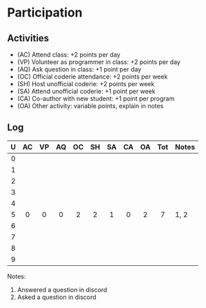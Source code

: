 Participation
=============

## Activities ## 

+ (AC) Attend class: +2 points per day
+ (VP) Volunteer as programmer in class: +2 points per day
+ (AQ) Ask question in class: +1 point per day
+ (OC) Official coderie attendance: +2 points per week
+ (SH) Host unofficial coderie: +2 points per week
+ (SA) Attend unofficial coderie: +1 point per week
+ (CA) Co-author with new student: +1 point per program
+ (OA) Other activity: variable points, explain in notes

## Log ##

| U | AC | VP | AQ | OC | SH | SA | CA | OA | Tot | Notes
|:-:|:--:|:--:|:--:|:--:|:--:|:--:|:--:|:--:|:---:|:--------
| 0 |  
| 1 |
| 2 |
| 3 |
| 4 |
| 5 | 0 |  0  |  0 |  2 |  2  |  1 |  0 |  2 |  7  | 1, 2
| 6 |
| 7 | 
| 8 | 
| 9 |

Notes:

1. Answered a question in discord
2. Asked a question in discord
